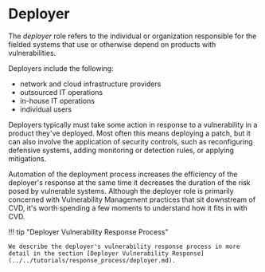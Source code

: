 # Deployer

The *deployer* role refers to the individual or organization responsible
for the fielded systems that use or otherwise depend on products with
vulnerabilities.

Deployers include the following:

- network and cloud infrastructure providers
- outsourced IT operations
- in-house IT operations
- individual users

Deployers typically must take some action in response to a vulnerability
in a product they've deployed. Most often this means deploying a patch,
but it can also involve the application of security controls, such as
reconfiguring defensive systems, adding monitoring or detection rules,
or applying mitigations.

Automation of the deployment process increases the efficiency of the
deployer's response at the same time it decreases the duration of the
risk posed by vulnerable systems.
Although the deployer role is primarily concerned with Vulnerability
Management practices that sit downstream of CVD, it's worth spending a
few moments to understand how it fits in with CVD.

!!! tip "Deployer Vulnerability Response Process"

    We describe the deployer's vulnerability response process in more
    detail in the section [Deployer Vulnerability Response](../../tutorials/response_process/deployer.md).


